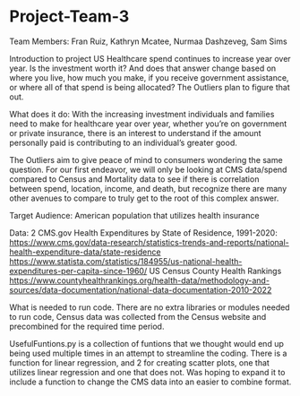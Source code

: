 # Project-Team-3

Team Members: Fran Ruiz, Kathryn Mcatee, Nurmaa Dashzeveg, Sam Sims

Introduction to project
US Healthcare spend continues to increase year over year. Is the investment worth it? And does that answer change based on where you live, how much you make, if you receive government assistance, or where all of that spend is being allocated? The Outliers plan to figure that out.

What does it do: 
With the increasing investment individuals and families need to make for healthcare year over year, whether you’re on government or private insurance, there is an interest to understand if the amount personally paid is contributing to an individual’s greater good.

The Outliers aim to give peace of mind to consumers wondering the same question. For our first endeavor, we will only be looking at CMS data/spend compared to Census and Mortality data to see if there is correlation between spend, location, income, and death, but recognize there are many other avenues to compare to truly get to the root of this complex answer.

Target Audience: American population that utilizes health insurance

Data: 
2 CMS.gov Health Expenditures by State of Residence, 
1991-2020: https://www.cms.gov/data-research/statistics-trends-and-reports/national-health-expenditure-data/state-residence
https://www.statista.com/statistics/184955/us-national-health-expenditures-per-capita-since-1960/ 
US Census
County Health Rankings
https://www.countyhealthrankings.org/health-data/methodology-and-sources/data-documentation/national-data-documentation-2010-2022


What is needed to run code. There are no extra libraries or modules needed to run code, Census data was collected from the Census website and precombined for the required time period.

UsefulFuntions.py is a collection of funtions that we thought would end up being used multiple times in an attempt to streamline the coding. There is a function for linear regression, and 2 for creating scatter plots, one that utilizes linear regression and one that does not. Was hoping to expand it to include a function to change the CMS data into an easier to combine format.
